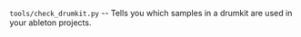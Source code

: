 `tools/check_drumkit.py` -- Tells you which samples in a drumkit are used in your ableton projects.
